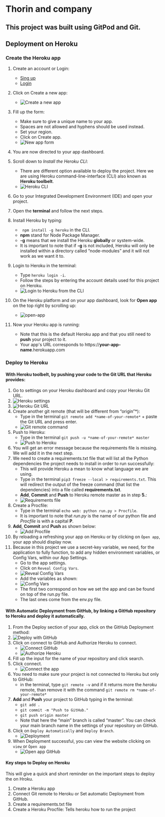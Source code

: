 # Thorin and company

## This project was built using GitPod and Git.


## Deployment on Heroku

### Create the Heroku app

1. Create an account or Login:
    * [Sing up](https://signup.heroku.com/login)
    * [Login](https://id.heroku.com/login)

2. Click on Create a new app:
    * ![Create a new app](README-images/create-new-app.png)

3. Fill up the form:
    * Make sure to give a unique name to your app.
    * Spaces are not allowed and hyphens should be used instead.
    * Set your region.
    * Click on Create app.
    * ![New app form](README-images/new-app-form.png)

4. You are now directed to your app dashboard.

5. Scroll down to *Install the Heroku CLI*:
    * There are different option available to deploy the project. Here we are using Heroku command-line-interface (CLI) also known as **Heroku toolbelt**.
    * ![Heroku CLI](README-images/heroku-cli.png)

6. Go to your Integrated Development Environment (IDE) and open your project.

7. Open the **terminal** and follow the next steps.

8. Install Heroku by typing:
    * `` npm install -g heroku`` in the CLI.
    * **npm** stand for Node Package Manager.
    * **-g** means that we install the Heroku **globally** or system-wide.
    * It is important to note that if **-g** is not included, Heroku will only be installed within a directory called “node-modules” and it will not work as we want it to.

9. Login to Heroku in the terminal:
    * Type ``heroku login -i``.
    * Follow the steps by entering the account details used for this project on Heroku.
    * ![Login to Heroku from the CLI](README-images/login-heroku-cli.png)

10. On the Heroku platform and on your app dashboard, look for **Open app** on the top right by scrolling up:
    * ![open-app](README-images/open-app.png)

11. Now your Heroku app is running:
    * Note that this is the default Heroku app and that you still need to **push** your project to it.
    * Your app's URL corresponds to https://**your-app-name**.herokuapp.com

### Deploy to Heroku

#### With Heroku toolbelt, by pushing your code to the Git URL that Heroku provides:

1. Go to settings on your Heroku dashboard and copy your Heroku Git URL.
2. ![Heroku settings](README-images/heroku-settings)
3. ![Heroku Git URL](README-images/heroku-git-url)
4. Create another git remote (that will be different from “origin”*):
    * Type in the terminal ``git remote add *name-of-your-remote*`` + paste the Git URL and press enter.
    * ![Git remote command](README-images/git-remote-command.png)
5. Push to Heroku:
    * Type in the terminal ``git push -u *name-of-your-remote* master``
    * ![Push to Heroku](README-images/push-to-heroku.png)
6. You will get an error message because the requirements file is missing. We will add it in the next step.
7. We need to create a requirements.txt file that will list all the Python dependencies the project needs to install in order to run successfully:
    * This will provide Heroku a mean to know what language we are using.
    * Type in the terminal ``pip3 freeze --local > requirements.txt``. This will redirect the output of the freeze command (that list the dependencies) into a file called **requirements.txt**.
    * **Add**, **Commit** and **Push** to Heroku remote master as in step **5.**:
    * ![Requirements file](README-images/create-requirements-file.png)
8. Create a Procfile:
    * Type in the terminal ``echo web: python run.py > Procfile``.
    * It is important to note that *run.py* is the name of our python file and *Procfile* is with a capital **P**.
9. **Add**, **Commit** and **Push** as shown below:
    * ![Add Procfile](README-images/add-procfile.png)
10. By reloading a refreshing your app on Heroku or by clicking on ``Òpen app``, your app should display now.
11. Because in this project we use a secret-key variable, we need, for the application to fully function, to add any hidden environment variables, or Config Vars, within our App Settings.
    * Go to the app settings.
    * Click on ``Reveal Config Vars``.
    * ![Reveal Config Vars](README-images/reveal-config-vars.png)
    * Add the variables as shown:
    * ![Config Vars](README-images/config-vars.png)
    * The first two correspond on how we set the app and can be found on top of the run.py file.
    * The last ones come from the env.py file.

#### With Automatic Deployment from GitHub, by linking a GitHub repository to Heroku and deploy it automatically.

1. From the Deploy section of your app, click on the GitHub Deployment method:
2. ![Deploy with GitHub](README-images/deploy-githib.png)
3. Click on connect to GitHub and Authorize Heroku to connect.
    * ![Connect GitHub](README-images/connect-github.png)
    * ![Authorize Heroku](README-images/auth-heroku.png)
4. Fill up the input for the name of your repository and click search.
5. Click connect.
    * ![Connect the app](README-images/connect-app.png)
6. You need to make sure your project is not connected to Heroku but only to GitHub:
    * in the terminal, type `git remote -v` and if it returns more the *heroku* remote, than remove it with the command ``git remote rm *name-of-your-remote*``
7. **Add** and **Push** your project to GitHub typing in the terminal:
    * ``git add .``
    * ``git commit -m "Push to GitHub."``
    * ``git push origin master``
    * Note that here the “main” branch is called “master”. You can check your main branch name in the settings of your repository on GitHub.
8. Click on ``Deploy Automatically`` and ``Deploy Branch``.
    * ![Deployment](README-images/final-deploy.png)
9. When Deployment successful, you can view the website clicking on ``view`` or ``Òpen app``
    * ![Open app GitHub](README-images/view-app-github.png)

#### Key steps to Deploy on Heroku

This will give a quick and short reminder on the important steps to deploy the on Hroku.

1. Create a Heroku app
2. Connect Git remote to Heroku or Set automatic Deployment from GitHub.
3. Create a requirements.txt file
4. Create a Heroku Procfile: Tells heroku how to run the project
